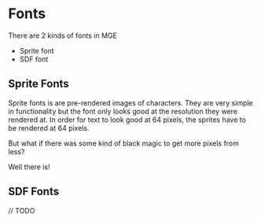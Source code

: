 # Fonts
There are 2 kinds of fonts in MGE

- Sprite font
- SDF font

## Sprite Fonts
Sprite fonts is are pre-rendered images of characters. They are very simple in functionality but the font only looks good at the resolution they were rendered at. In order for text to look good at 64 pixels, the sprites have to be rendered at 64 pixels.

But what if there was some kind of black magic to get more pixels from less?

Well there is!

## SDF Fonts
// TODO

